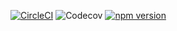 [![CircleCI](https://img.shields.io/circleci/project/github/OpenMaths/mod-uoi.svg)](https://circleci.com/gh/OpenMaths/mod-uoi)
![Codecov](https://img.shields.io/codecov/c/github/OpenMaths/mod-uoi.svg)
[![npm version](https://img.shields.io/npm/v/@openmaths/uoi.svg)](https://www.npmjs.com/package/@openmaths/uoi)
